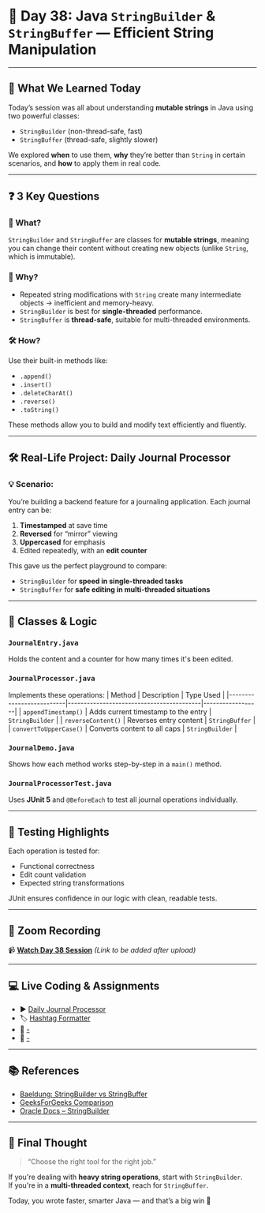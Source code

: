 # 📅 Day 38: Java `StringBuilder` & `StringBuffer` — Efficient String Manipulation

---

## 📘 What We Learned Today

Today’s session was all about understanding **mutable strings** in Java using two powerful classes:
- `StringBuilder` (non-thread-safe, fast)
- `StringBuffer` (thread-safe, slightly slower)

We explored **when** to use them, **why** they’re better than `String` in certain scenarios, and **how** to apply them in real code.

---

## ❓ 3 Key Questions

### 🧠 What?
`StringBuilder` and `StringBuffer` are classes for **mutable strings**, meaning you can change their content without creating new objects (unlike `String`, which is immutable).

### 🤔 Why?
- Repeated string modifications with `String` create many intermediate objects → inefficient and memory-heavy.
- `StringBuilder` is best for **single-threaded** performance.
- `StringBuffer` is **thread-safe**, suitable for multi-threaded environments.

### 🛠️ How?
Use their built-in methods like:
- `.append()`
- `.insert()`
- `.deleteCharAt()`
- `.reverse()`
- `.toString()`

These methods allow you to build and modify text efficiently and fluently.

---

## 🛠️ Real-Life Project: **Daily Journal Processor**

### 💡 Scenario:
You’re building a backend feature for a journaling application. Each journal entry can be:
1. **Timestamped** at save time
2. **Reversed** for “mirror” viewing
3. **Uppercased** for emphasis
4. Edited repeatedly, with an **edit counter**

This gave us the perfect playground to compare:
- `StringBuilder` for **speed in single-threaded tasks**
- `StringBuffer` for **safe editing in multi-threaded situations**

---

## 🧩 Classes & Logic

### `JournalEntry.java`
Holds the content and a counter for how many times it's been edited.

### `JournalProcessor.java`
Implements these operations:
| Method                   | Description                              | Type Used       |
|--------------------------|------------------------------------------|------------------|
| `appendTimestamp()`      | Adds current timestamp to the entry      | `StringBuilder`  |
| `reverseContent()`       | Reverses entry content                   | `StringBuffer`   |
| `convertToUpperCase()`   | Converts content to all caps             | `StringBuilder`  |

### `JournalDemo.java`
Shows how each method works step-by-step in a `main()` method.

### `JournalProcessorTest.java`
Uses **JUnit 5** and `@BeforeEach` to test all journal operations individually.

---

## 🧪 Testing Highlights

Each operation is tested for:
- Functional correctness
- Edit count validation
- Expected string transformations

JUnit ensures confidence in our logic with clean, readable tests.

---

## 🎥 Zoom Recording

📹 **[Watch Day 38 Session](#)** _(Link to be added after upload)_

---

## 💻 Live Coding & Assignments

- ▶️ [Daily Journal Processor](https://github.com/FW-Zalando-Java-Backend-Engineer/JournalProcessor)
- 🏷️ [Hashtag Formatter](https://github.com/FW-Zalando-Java-Backend-Engineer/Hashtag-Formatter)
- 🔧 [-](#)
- 🧪 [-](#)


---

## 📚 References

- [Baeldung: StringBuilder vs StringBuffer](https://www.baeldung.com/java-string-builder-string-buffer)
- [GeeksForGeeks Comparison](https://www.geeksforgeeks.org/stringbuffer-vs-stringbuilder/)
- [Oracle Docs – StringBuilder](https://docs.oracle.com/en/java/javase/11/docs/api/java.base/java/lang/StringBuilder.html)

---

## 📌 Final Thought

> “Choose the right tool for the right job.”

If you're dealing with **heavy string operations**, start with `StringBuilder`.  
If you're in a **multi-threaded context**, reach for `StringBuffer`.

Today, you wrote faster, smarter Java — and that’s a big win 🎉

